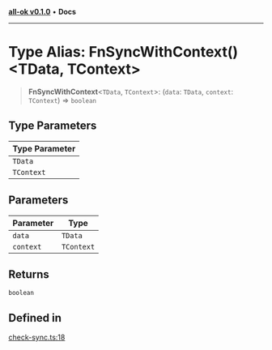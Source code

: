 [**all-ok v0.1.0**](../../README.md) • **Docs**

***

# Type Alias: FnSyncWithContext()\<TData, TContext\>

> **FnSyncWithContext**\<`TData`, `TContext`\>: (`data`: `TData`, `context`: `TContext`) => `boolean`

## Type Parameters

| Type Parameter |
| ------ |
| `TData` |
| `TContext` |

## Parameters

| Parameter | Type |
| ------ | ------ |
| `data` | `TData` |
| `context` | `TContext` |

## Returns

`boolean`

## Defined in

[check-sync.ts:18](https://github.com/oreshinya/all-ok/blob/7ad66c9c41377006d7fe2b9941a247cf80c6127d/src/check-sync.ts#L18)
